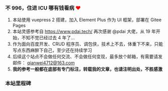 ### 不 996，住进 ICU 哪有钱看病 <span style="color:red">❤</span>

1. 本站使用 vuepress 2 搭建，加入 Element Plus 作为 UI 框架，部署在 Gitee Pages
2. 本站灵感参考自 <a href="https://www.pdai.tech/" target="_blank" class="origin">https://www.pdai.tech/ 再次感谢 @pdai 大佬</a>，从 19 年开始，不知不觉已经过去 4 年了...
3. 作为面向百度开发、CRUD 程序员、调包侠，技术上不去，体重下不来，只能写点东西麻醉下自己，至少还在持续学习
4. 后续这个站点不会做任何交流、不会做任何变现，最多放个邮箱，有需要请发邮件： <a href="mailto:qianwei4712@163.com">qianwei4712@163.com</a>
5. **我的参考一般都在底部有专门标注，转载我的文章，也请注明出处，不胜感激**

### 本站里程碑

<ClientOnly>
  <Milestone/>
</ClientOnly>
